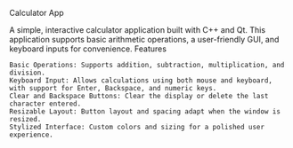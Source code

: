 Calculator App

A simple, interactive calculator application built with C++ and Qt. This application supports basic arithmetic operations, a user-friendly GUI, and keyboard inputs for convenience.
Features

    Basic Operations: Supports addition, subtraction, multiplication, and division.
    Keyboard Input: Allows calculations using both mouse and keyboard, with support for Enter, Backspace, and numeric keys.
    Clear and Backspace Buttons: Clear the display or delete the last character entered.
    Resizable Layout: Button layout and spacing adapt when the window is resized.
    Stylized Interface: Custom colors and sizing for a polished user experience.
